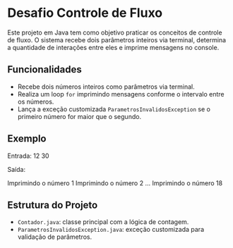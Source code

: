 # Desafio Controle de Fluxo

Este projeto em Java tem como objetivo praticar os conceitos de controle de fluxo. O sistema recebe dois parâmetros inteiros via terminal, determina a quantidade de interações entre eles e imprime mensagens no console.

## Funcionalidades

- Recebe dois números inteiros como parâmetros via terminal.
- Realiza um loop `for` imprimindo mensagens conforme o intervalo entre os números.
- Lança a exceção customizada `ParametrosInvalidosException` se o primeiro número for maior que o segundo.

## Exemplo

Entrada:
12 30


Saída:

Imprimindo o número 1
Imprimindo o número 2
...
Imprimindo o número 18


## Estrutura do Projeto

- `Contador.java`: classe principal com a lógica de contagem.
- `ParametrosInvalidosException.java`: exceção customizada para validação de parâmetros.
